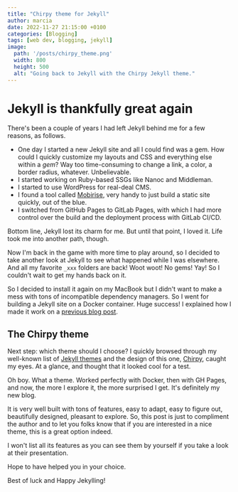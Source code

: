 ```yaml
---
title: "Chirpy theme for Jekyll"
author: marcia
date: 2022-11-27 21:15:00 +0100
categories: [Blogging]
tags: [web dev, blogging, jekyll]
image:
  path: '/posts/chirpy_theme.png'
  width: 800
  height: 500
  alt: "Going back to Jekyll with the Chirpy Jekyll theme."
---
```


# Jekyll is thankfully great again

There's been a couple of years I had left Jekyll behind me for a few reasons, as follows.

-  One day I started a new Jekyll site and all I could find was a gem. How could
I quickly customize my layouts and CSS and everything else within a _gem_?
Way too time-consuming to change a link, a color, a border radius, whatever.
Unbelievable.
- I started working on Ruby-based SSGs like Nanoc and Middleman.
- I started to use WordPress for real-deal CMS.
- I found a tool called [Mobirise](https://mobirise.com/), very handy to just build
a static site quickly, out of the blue.
- I switched from GitHub Pages to GitLab Pages, with which I had more control over the
build and the deployment process with GitLab CI/CD.

Bottom line, Jekyll lost its charm for me.
But until that point, I loved it. Life took me into another path, though.

Now I'm back in the game with more time to play around,
so I decided to take another look at Jekyll to see what happened while I was elsewhere. And
all my favorite `_xxx` folders are back! Woot woot! No gems! Yay! So I couldn't wait to
get my hands back on it.

So I decided to install it again on my MacBook but I didn't want to make a mess
with tons of incompatible dependency managers. So I went for building a Jekyll site on a Docker
container. Huge success! I explained how I made it work on a [previous blog post](../jekyll-on-docker-github-pages/).

## The Chirpy theme

Next step: which theme should I choose? I quickly browsed through my well-known list of [Jekyll themes](http://jekyllthemes.org/)
and the design of this one, [Chirpy](https://github.com/cotes2020/jekyll-theme-chirpy), caught my eyes.
At a glance, and thought that it looked cool for a test.

Oh boy. What a theme. Worked perfectly with Docker, then with GH Pages, and now, the more I
explore it, the more surprised I get. It's definitely my new blog.

It is very well built with tons of features, easy to adapt, easy to figure out, beautifully
designed, pleasant to explore. So, this post is just to compliment the author and to let you folks
know that if you are interested in a nice theme, this is a great option indeed.

I won't list all its features as you can see them by yourself if you take a look at their presentation.

Hope to have helped you in your choice.

Best of luck and Happy Jekylling!
